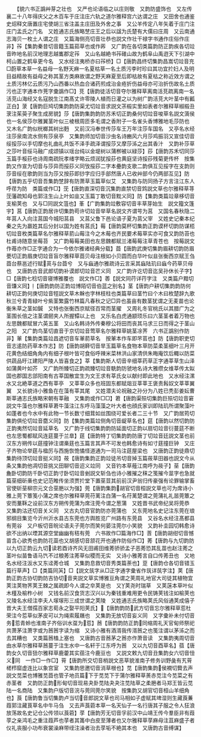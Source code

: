<!-- { "loadSidebar": true } -->
　　【貌六书正譌艸芽之壮也　又严也论语临之以庄则敬　又韵防盛饰也　又左传襄二十八年得庆父之木百车于庄注庄六轨之道尔雅释宫六达谓之庄　又田舍也通鉴史炤释文唐置庄宅使胡三省注盖主庄田及外舍之事　又公羊传定八年矢着于庄门注庄门孟氏之门名　又姓通志氏族略椘庄王之后以諡为氏楚有大儒曰庄周　又云南通志海贝一枚土人谓之庄　又篇海侧亮切音壮恭也説文作壮干禄字书通作庄俗作庄非】莋【集韵秦昔切音籍玉篇茹草也或作葃　又广韵在各切类篇韵防正韵疾各切竝音昨地名前汉地理志越巂郡定莋　又山名越絶书莋碓山故为鹤阜山禹逰天下引湖中柯山置之鹤阜更今名　又水经注夷桥亦曰莋桥】□【唐韵昌终切集韵昌嵩切竝音充□蔚草本草一名益母一名野天麻一名夏枯草一名土质污李时珍曰其功宜扵妇人及明目益精故有益母之称其茎方类麻故谓之野天麻夏至后即枯故有夏枯之称近效方谓之土质污林亿云质污乃山西番以热血合诸药煎成治金疮折伤益母亦可治折伤故名土质污也正字通本作茺字彚譌作□】莌【唐韵徒活切音夺尔雅释草离南活莌疏离南一名活莌山海经又名寇脱生江南髙丈许零陵人植而日灌之以为树广韵活莌大叶茎中有瓤正白】莍【唐韵巨鸠切集韵韵防渠尤切竝音求説文茮榝实里如表者尔雅释草椒榝丑莍注茱萸子聚生成房貌】莎【唐韵集韵韵防苏禾切正韵桑何切竝音唆草名説文薃侯也一名侯莎尔雅翼茎叶似三棱根周匝多毛谓之香附子一名雀头香博雅地毛莎防也　又木名广韵似桄榔其树出麪　又前汉冯奉世传莎车王万年注莎车国名　又亭名水经注莎泉南流水侧有莎泉亭　又集韵师加切音沙虫名诗豳风六月莎鸡振羽又宣佳切音绥挼莎以手切摩也礼曲礼共饭不泽手疏泽谓挼莎又摩莎泲之出其香汁　又韵补莎草之莎叶音绥马融广成颂镇以瑶台纯以金堤树以蒲栁被以緑莎】莏【唐韵苏禾切同莎玉篇手桵莏也诗周南疏阮孝绪字略云烦润犹挼莏也黄庭坚诗挼莏残菊更传杯　按集韵又作宣为切音与莎异而挼莏义同攷挼莏二字本疉韵支歌二韵俱互见挼字在支韵则莎音绥在歌韵则当为莎又按莏即挱字应归手部然唐人已收艸部今仍两部互见】防【唐韵五乎切音吾集韵椘辞有防萧草玉篇草似艾　又集韵与防同扬子方言注江东人呼荏为防　类篇或作□】莐【唐韵直深切音沉集韵直禁切音鸩説文草也尔雅释草荨莐藩疏知母也郭注生山上叶如韭又玉篇丁敢切音黕义同】防【集韵类篇竝章栘切音支榆荚也　又与□同説文菹也】莑【广韵集韵竝敷容切音丰草芽始生　説文籀文篷宇】莒【唐韵正韵居许切集韵苟许切竝音举草名説文齐谓芌为莒　又国名春秋隐二年莒人入向注莒国今城阳莒县　又莒父鲁下邑论语子夏为莒父宰　又姓史记秦本纪秦之先为嬴姓其后分封以国为姓有莒氏】莓【唐韵莫杯切集韵正韵谟杯切韵防谋桮切竝音枚类篇草名尔雅释草葥山莓注今之木莓也齐民要术莓草实亦可食又韵防苔也杜甫诗随意坐莓苔　又广韵莓莓美田也左思魏都赋兰渚莓莓注草青苍也　按莓説文作苺亦作□正字通合为一今依尔雅诸经典分载】莔【唐韵武庚切集韵眉耕切韵防眉甍切正韵眉庚切竝音盲尔雅释草莔贝母注根如小贝圆而白华叶似韭张衡西京赋王刍莔台蔡邕述行赋菼与台莔兮　又与蝱通尔雅疏诗云言采其蝱陆玑曰蝱今药草贝母也　又唐韵古音武郎切韵补谟郎切竝音芒义同　又广韵许讫切音迄吴孙休长子字】□【唐韵七稔切音寝博雅覆也　説文作□】莕【説文同荇详荇字注　又类篇户黯切音豏义同】【唐韵韵防正韵竝博陌切音伯蓝之别名】茎【唐韵户耕切集韵韵防何耕切正韵何庚切竝音牼説文草木榦也字林枝柱也类篇草曰茎竹曰个木曰枚楚辞九歌秋兰兮青青緑叶兮紫茎繁露竹林篇凡春秋之记□异也虽亩有数茎犹谓之无麦苗也论衡朱草之茎如鍼　又特也张衡西京赋径百常而茎擢　又周礼冬官桃氏以其腊广为之茎围长倍之注茎谓劒夹人所握镡以上也　又乐名白虎通颛顼乐曰六茎茎者着万物也左思魏都赋冒六英五茎　又山名韩诗外传秦穆公将田而丧其马求三日而得之于茎山之阳　又广韵鸟茎切直音于京切竝音莺草名尔雅释草姚茎凃荠　六书正譌别作防非】莗【集韵类篇竝昌遮切音车莗葥草名　按莗本作车即芣苢也】防【唐韵职吏切音志逺防药草本作志】防【唐韵胡簳切音旱玉篇草名食物本草防菜柔茎细叶三月开花黄色结细角角内有细子根叶皆可食俗呼辣米菜林洪山家清供朱晦庵饮后輙以防菜供蔬品旴江建阳严陵人皆喜食之】莘【集韵斯人切音辛细莘药草正字通莘草生山泽如蒲黄叶如芥　又广韵所臻切正韵疏臻切竝音駪韵防虢地名诗大雅缵女维莘传太姒国也郡国志郃阳南有古莘国散宜生为文王求有莘氏女以献纣即此地也　又水经注漯水又北絶莘道之西有莘亭　又莘莘众多也班固东都赋爼豆莘莘王褒责髥奴文莘莘翼翼　又长貌诗小雅鱼在在藻有莘其尾　又姓潜夫论祝融之孙分为八姓已秃彭姜妘曹斯莘通志氏族略宋朝有莘融　又集韵或作□□】莙【唐韵渠殒切集韵巨殒切竝音窘説文牛藻也尔雅释草莙牛藻注江东呼马藻藻之叶大者也顔氏家训即陆玑所谓聚藻叶如蓬者也今水中有此物一节长数寸细茸如丝围绕可爱长者二三十节　又广韵居筠切集韵俱伦切竝音麕义同】防【集韵类篇竝侧角切音龊草名也】莚【唐韵以然切韵防正韵夷然切竝音延草名　又广韵于线切集韵韵防延面切正韵以扇切竝音衍蔓莚不断也左思蜀都赋风连莚蔓于兰臯】莛【唐韵特丁切集韵韵防唐丁切竝音廷説文茎也前汉东方朔传以莛撞钟注谓槀莛也玉篇言其声不可发也韩愈诗有如寸莛撞巨钟　又庄子齐物论举莛与楹厉与西施恢恑憰怪道通为一司马注莛屋梁也　又唐韵正韵徒鼎切集韵待顶切竝音挺义同】莜【唐韵集韵正韵竝徒吊切音掉玉篇莜草田器也説文今从条又集韵他凋切音挑又田聊切音迢义竝同　又音钓本草薤江南呼为莜子】莝【唐韵麁卧切韵防千卧切正韵寸卧切竝音剉説文斩刍也诗小雅摧之秣之笺摧今莁字也急就篇莝细斫槀也史记范睢传坐须贾扵堂下置莝荳其前前汉尹翁归传豪强有论罪输掌畜官使斫莝柳宗元文合莝脃以为强】莞【唐韵集韵胡官切音桓説文草也可为席诗小雅上莞下簟笺小蒲之席也尔雅释草莞苻蓠注白蒲一名苻蓠楚谓之莞蒲礼礼噐莞簟之安而藳鞂之设前汉东方朔传莞蒲为席注莞今谓之葱蒲　又姓晋书武帝纪吴将莞恭　又集韵沽还切音关义同　又古丸切音官韵防亦莞蒲也　又东莞地名史记注东莞在琅邪纲目集览今沂州沂水县古东莞也方舆胜览广州路有东莞县　又谷名水经注髙都县有莞谷　又户板切音皖论语夫子莞尔而笑何晏注莞尔小笑貌　又韵补圭园切韩愈诗欲不出纳以堙其源空堂幽幽有秸有莞　六书故作□篇海作□】莟【唐韵胡绀切音憾苗含心欲秀也韵防花蘂也又胡感切音颔花开也通作防俗作□】莠【唐韵与九切韵防以九切正韵云九切读若酉诗齐风无田甫田维莠骄骄孟子恶莠恐其乱苗也赵注莠之茎叶似苗鲁语马饩不过稂莠注莠草似稷而无实　又诗小雅莠言自口传莠丑也　又地名水经注汳水又东迳莠仓城　又集韵息救切音秀类篇荼也】莡【唐韵仓各切音错玉篇行草声】□【类篇同芵】□【説文茿字从□正字通字彚省作茿详茿字注】荚【唐韵正韵古协切韵防吉协切音夹説文草实博雅豆角谓之荚周礼地官大司徒其植物宜荚注荚物荠荚王棘之属疏即今人谓之皁荚是也　又荚尧时瑞草　又荚蒾本草叶似木槿及榆柞小树　又钱名前汉食货志汉兴以为秦钱重难用更令民铸荚钱注如榆荚也　又陵名水经注李夫人塜塜形三成世谓之荚陵　又姓通志氏族略荚氏风俗通荚成僖子晋大夫王僧孺百家志荀永之娶平阳荚氏】【唐韵韵防武方切音忘尔雅释草莣杜荣注今莣草似茅皮可以为绳索履屩也　又集韵无放切音妄义同　又字彚补未付切音务莣青蛉也淮南子齐俗训水虿为莣】莤【唐韵韵防正韵同缩周礼天官甸师祭祀共萧茅注萧字或为莤莤字读为缩　又诗小雅有酒湑我传湑莤之也笺注谓以茅泲之而去其糟也　又类篇莤榼上塞也　又唐韵古音莤茅之莤亦作萧音读　又集韵夷周切音由水草尔雅释草莤蔓于注生水中一名轩于江东呼为莤　又以九切音酉草名】莥【唐韵女久切音狃尔雅释草鹿藿其实莥注今鹿豆也　又説文敕九切音丑集韵女六切音忸义同　一作□一作□】莦【唐韵所交切音梢説文恶草貌淮南子修务训野彘有艽莦槎栉窟虚连比以象宫室　又集韵思邀切音消草根也】苋【唐韵集韵侯襉切藖去声説文苋菜也博雅苋莔也管子地员篇下于苋苋下于蒲尔雅释草蒉赤苋注今苋菜之有赤茎者　又韵防正韵形甸切音现易夬卦苋陆夬夬注苋陆草之柔脃者马郑王皆云苋陆一名商陆　又集韵户版切音浣与莞同莞尔笑貌　按集韵又胡官切音桓山羊细角也】莨【唐韵鲁当切集韵卢当切音郎説文草也司马相如子虚赋其埤湿则生藏莨蒹葭郭注藏茛草名中牛马刍　又去声莨菪本草一名天仙子一名行唐其子服之令人狂浪放荡故名史记仓公传领以莨菪】莩【唐韵芳无切音孚前汉中山靖王传今羣臣非有葭莩之亲鸿毛之重注葭芦也莩者其筩中白皮至薄者也又尔雅释草莩麻母注苴麻盛子者仪礼丧服小功布衰裳澡麻带绖注澡者治去莩垢不絶其本也　又唐韵古音缚谋】
